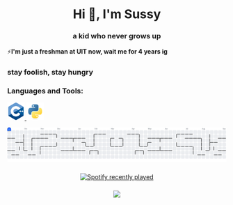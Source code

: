 <h1 align="center">Hi 👋, I'm Sussy</h1>
<h3 align="center">a kid who never grows up</h3>

⚡**I'm just a freshman at UIT now, wait me for 4 years ig**

<h3 align="left">stay foolish, stay hungry</h3>
<p align="left">
</p>

<h3 align="left">Languages and Tools:</h3>
<p align="left"> <a href="https://www.w3schools.com/cpp/" target="_blank" rel="noreferrer"> <img src="https://raw.githubusercontent.com/devicons/devicon/master/icons/cplusplus/cplusplus-original.svg" alt="cplusplus" width="40" height="40"/> </a> <a href="https://www.python.org" target="_blank" rel="noreferrer"> <img src="https://raw.githubusercontent.com/devicons/devicon/master/icons/python/python-original.svg" alt="python" width="40" height="40"/> </a> </p>
<picture>
  <source media="(prefers-color-scheme: dark)" srcset="https://raw.githubusercontent.com/SussySuspector/SussySuspector/output/pacman-contribution-graph-dark.svg">
  <source media="(prefers-color-scheme: light)" srcset="https://raw.githubusercontent.com/SussySuspector/SussySuspector/output/pacman-contribution-graph.svg">
  <img alt="pacman contribution graph" src="https://raw.githubusercontent.com/SussySuspector/SussySuspector/output/pacman-contribution-graph.svg">
</picture>

###

<div align="center">
  <a href="https://open.spotify.com/user/SussySuspector">
    <img src="https://spotify-recently-played-readme.vercel.app/api?user=SussySuspector&count=1&unique=false" alt="Spotify recently played"  />
  </a>
</div>

###

<div align="center">
  <img src="https://visitor-badge.laobi.icu/badge?page_id=SussySuspector.SussySuspector&"  />
</div>

###
